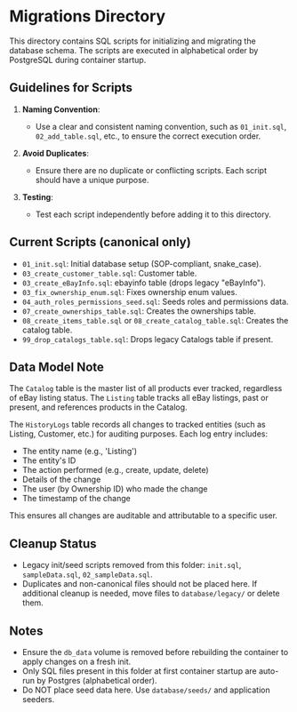 # Migrations Directory

This directory contains SQL scripts for initializing and migrating the database schema. The scripts are executed in alphabetical order by PostgreSQL during container startup.

## Guidelines for Scripts
1. **Naming Convention**:
   - Use a clear and consistent naming convention, such as `01_init.sql`, `02_add_table.sql`, etc., to ensure the correct execution order.

2. **Avoid Duplicates**:
   - Ensure there are no duplicate or conflicting scripts. Each script should have a unique purpose.

3. **Testing**:
   - Test each script independently before adding it to this directory.

## Current Scripts (canonical only)
- `01_init.sql`: Initial database setup (SOP-compliant, snake_case).
- `03_create_customer_table.sql`: Customer table.
- `03_create_eBayInfo.sql`: ebayinfo table (drops legacy "eBayInfo").
- `03_fix_ownership_enum.sql`: Fixes ownership enum values.
- `04_auth_roles_permissions_seed.sql`: Seeds roles and permissions data.
- `07_create_ownerships_table.sql`: Creates the ownerships table.
- `08_create_items_table.sql` or `08_create_catalog_table.sql`: Creates the catalog table.
- `99_drop_catalogs_table.sql`: Drops legacy Catalogs table if present.


## Data Model Note

The `Catalog` table is the master list of all products ever tracked, regardless of eBay listing status. The `Listing` table tracks all eBay listings, past or present, and references products in the Catalog.

The `HistoryLogs` table records all changes to tracked entities (such as Listing, Customer, etc.) for auditing purposes. Each log entry includes:
- The entity name (e.g., 'Listing')
- The entity's ID
- The action performed (e.g., create, update, delete)
- Details of the change
- The user (by Ownership ID) who made the change
- The timestamp of the change

This ensures all changes are auditable and attributable to a specific user.

## Cleanup Status
- Legacy init/seed scripts removed from this folder: `init.sql`, `sampleData.sql`, `02_sampleData.sql`.
- Duplicates and non-canonical files should not be placed here. If additional cleanup is needed, move files to `database/legacy/` or delete them.

## Notes
- Ensure the `db_data` volume is removed before rebuilding the container to apply changes on a fresh init.
- Only SQL files present in this folder at first container startup are auto-run by Postgres (alphabetical order).
- Do NOT place seed data here. Use `database/seeds/` and application seeders.
